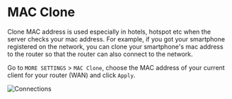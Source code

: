 # MAC Clone 

Clone MAC address is used especially in hotels, hotspot etc when the server checks your mac address. For example, if you got your smartphone registered on the network, you can clone your smartphone's mac address to the router so that the router can also connect to the network.

Go to `MORE SETTINGS` > `MAC Clone`, choose the MAC address of your current client for your router (WAN) and click `Apply`.

![Connections](https://static.gl-inet.com/docs/en/3/setup/mac_clone/macclone.jpg)




